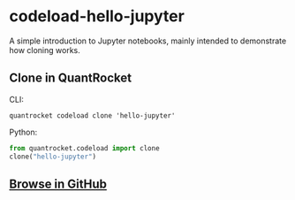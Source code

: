 # codeload-hello-jupyter

A simple introduction to Jupyter notebooks, mainly intended to demonstrate how cloning works.

## Clone in QuantRocket

CLI:

```shell
quantrocket codeload clone 'hello-jupyter'
```

Python:

```python
from quantrocket.codeload import clone
clone("hello-jupyter")
```

## [Browse in GitHub](Hello-Jupyter.ipynb)
